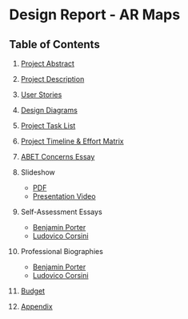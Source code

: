 # Design Report - AR Maps

## Table of Contents

1.  [Project Abstract](https://github.uc.edu/PorterBenjamin/ARMaps-Design-Report/blob/master/Content/ProjectAbstract.md)
2.  [Project Description](https://github.uc.edu/PorterBenjamin/ARMaps-Design-Report/blob/master/Content/ProjectDescription.md)
3.  [User Stories](https://github.uc.edu/PorterBenjamin/ARMaps-Design-Report/blob/master/Content/UserStories.md)
4.  [Design Diagrams](https://github.uc.edu/PorterBenjamin/ARMaps-Design-Report/blob/master/Content/DesignDiagrams.pdf)  
5.  [Project Task List](https://github.uc.edu/PorterBenjamin/ARMaps-Design-Report/blob/master/Content/Task%20List%20Capstone%20-%20Ben%20Porter%20Ludovico%20Corsini.pdf)
6.  [Project Timeline & Effort Matrix](https://github.uc.edu/PorterBenjamin/ARMaps-Design-Report/blob/master/Content/Effort%20Matrix.pdf)
7.  [ABET Concerns Essay](https://github.uc.edu/porterb2/PorterBenjamin/ARMaps-Design-Report/blob/master/Content/ABET%20Concerns%20Essay.pdf)
8. Slideshow
    * [PDF](https://github.uc.edu/PorterBenjamin/ARMaps-Design-Report/blob/master/Content/AR%20MAPS%20PRES.pdf)
    * [Presentation Video](https://drive.google.com/open?id=1tE4EdclPSIrHe-7eC38EyNO2VdgD0lWD)

9. Self-Assessment Essays
    * [Benjamin Porter](https://github.uc.edu/PorterBenjamin/ARMaps-Design-Report/blob/master/Content/SelfAssesmentBenjaminPorter.pdf)
    * [Ludovico Corsini](https://github.uc.edu/PorterBenjamin/ARMaps-Design-Report/blob/master/Content/SelfAssessmentLudovicoCorsini.pdf)

10. Professional Biographies
    * [Benjamin Porter](https://github.uc.edu/PorterBenjamin/ARMaps-Design-Report/blob/master/Content/ProfessionalBiographyBenPorter.md)
    * [Ludovico Corsini](https://github.uc.edu/PorterBenjamin/ARMaps-Design-Report/blob/master/Content/ProfessionalBiographyLudovicoCorsini.md)
11. [Budget](https://github.uc.edu/PorterBenjamin/ARMaps-Design-Report/blob/master/Content/Budget.md)
12. [Appendix](https://github.uc.edu/PorterBenjamin/ARMaps-Design-Report/blob/master/Content/Appendix.md)
